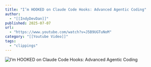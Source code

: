 ```yaml
---
title: "I’m HOOKED on Claude Code Hooks: Advanced Agentic Coding"
author:
  - "[[IndyDevDan]]"
published: 2025-07-07
url:
  - "https://www.youtube.com/watch?v=J5B9UGTuNoM"
category: "[[Youtube Video]]"
tags:
  - "clippings"
---
```

![I’m HOOKED on Claude Code Hooks: Advanced Agentic Coding](https://www.youtube.com/watch?v=J5B9UGTuNoM)